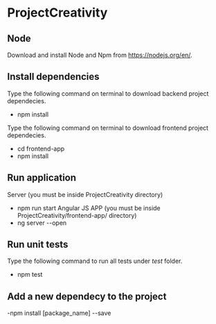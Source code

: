# ProjectCreativity
## Node
Download and install Node and Npm from https://nodejs.org/en/.

## Install dependencies
Type the following command on terminal to download backend project dependecies.
 - npm install 

 Type the following command on terminal to download frontend project dependecies.
 - cd frontend-app
 - npm install
 
 
## Run application
Server (you must be inside ProjectCreativity directory)
 - npm run start
Angular JS APP (you must be inside ProjectCreativity/frontend-app/ directory)
 - ng server --open

## Run unit tests
Type the following command to run all tests under *test* folder.
 - npm test 

 ## Add a new dependecy to the project
 -npm install [package_name] --save


